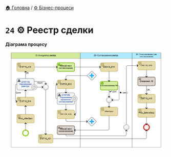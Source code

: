﻿[🏠 Головна](../../../README.MD) / [⚙️ Бізнес-процеси](../../README.MD) 

# `24` ⚙️ Реестр сделки

**Діаграма процесу**  
![Діаграма процесу](./Images/map.png)